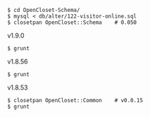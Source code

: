 
    $ cd OpenCloset-Schema/
    $ mysql < db/alter/122-visitor-online.sql
    $ closetpan OpenCloset::Schema    # 0.050

v1.9.0

    $ grunt

v1.8.56

    $ grunt

v1.8.53

    $ closetpan OpenCloset::Common    # v0.0.15
    $ grunt

